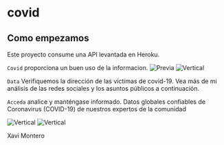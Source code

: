 # covid
## Como empezamos 

Este proyecto consume una API levantada en Heroku.
 
`Covid` proporciona un buen uso de la informacion.
![Previa](https://raw.githubusercontent.com/XaviMontero/coivd/master/img/dama.png)
![Vertical](https://raw.githubusercontent.com/XaviMontero/coivd/master/img/sata.png)

`Data` Verifiquemos la dirección de las víctimas de covid-19. Vea más de mi análisis de las redes sociales y los asuntos públicos a continuación.

`Acceda`  analice y manténgase informado. Datos globales confiables de Coronavirus (COVID-19) de nuestros expertos de la comunidad


![Vertical](https://raw.githubusercontent.com/XaviMontero/coivd/master/img/ecu.png)
![Vertical](https://raw.githubusercontent.com/XaviMontero/coivd/master/img/super.png)

Xavi Montero 
